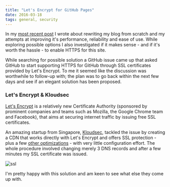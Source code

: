 ```yaml
---
title: "Let's Encrypt for GitHub Pages"
date: 2016-03-18
tags: general, security
---
```


In my [most recent post](/blog/2016/03/14/a-new-blog-using-middleman/) I wrote about rewriting my blog from scratch and my attempts at improving it's performance, reliability and ease of use. While exploring possible options I also investigated if it makes sense - and if it's worth the hassle - to enable HTTPS for this site.

<!-- more -->

While searching for possible solution a GitHub issue came up that asked GitHub to start supporting HTTPS for GitHub through SSL certificates provided by Let's Encrypt. To me it seemed like the discussion was worthwhile to follow-up with; the plan was to go back within the next few days and see if an elegant solution has been proposed.

### Let's Encrypt &amp; Kloudsec

[Let's Encrypt](http://letsencrypt.org) is a relatively new Certificate Authority (sponsored by prominent companies and teams such as Mozilla, the Google Chrome team and Facebook), that aims at securing internet traffic by issuing free SSL certificates.

An amazing startup from Singapore, [Kloudsec](http://kloudsec.com), tackled the issue by creating a CDN that works directly with Let's Encrypt and offers SSL protection - plus a few [other optimizations](http://kloudsec.com/#/features) - with very little configuration effort. The whole procedure involved changing merely 3 DNS records and after a few minutes my SSL certificate was issued.

![ssl](posts/ssl.png)

I'm pretty happy with this solution and am keen to see what else they come up with.
